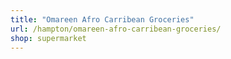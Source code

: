 ```yaml
---
title: "Omareen Afro Carribean Groceries"
url: /hampton/omareen-afro-carribean-groceries/
shop: supermarket
---
```

